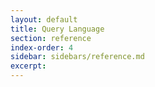 ```yaml
---
layout: default
title: Query Language
section: reference
index-order: 4
sidebar: sidebars/reference.md
excerpt:
---
```

